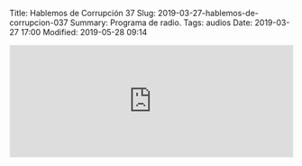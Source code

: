Title: Hablemos de Corrupción 37
Slug: 2019-03-27-hablemos-de-corrupcion-037
Summary: Programa de radio.
Tags: audios
Date: 2019-03-27 17:00
Modified: 2019-05-28 09:14


<iframe id='audio_36367336' frameborder='0' allowfullscreen='' scrolling='no' height='200' style='border:1px solid #EEE; box-sizing:border-box; width:100%;' src="https://mx.ivoox.com/es/player_ej_36367336_4_1.html?c1=ff6600"></iframe>
